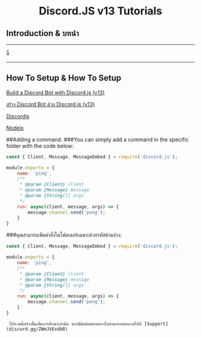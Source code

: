 <div align="center">
  <p>
    <h1>Discord.JS v13 Tutorials</h1>
  </p>
</div>

## Introduction & บทนำ

***
นี้
***
## How To Setup & How To Setup

[Build a Discord Bot with Discord.js (v13)](https://dev.to/hypening/build-a-discord-bot-with-discord-js-v13-14mj)

[สร้าง Discord Bot ด้วย Discord.js (v13)](https://dev.to/hypening/build-a-discord-bot-with-discord-js-v13-14mj)

[Discordjs](https://discord.js.org/#/)

[Nodejs](https://nodejs.org/en/)

##Adding a command.
###You can simply add a command in the specific folder with the code below:
```javascript
const { Client, Message, MessageEmbed } = require('discord.js');

module.exports = {
    name: 'ping',
    /** 
     * @param {Client} client 
     * @param {Message} message 
     * @param {String[]} args 
     */
    run: async(client, message, args) => {
        message.channel.send('pong');
    }
}
```
###คุณสามารถเพิ่มคำสั่งในโฟลเดอร์เฉพาะด้วยรหัสด้านล่าง: 

```javascript
const { Client, Message, MessageEmbed } = require('discord.js');

module.exports = {
    name: 'ping',
    /** 
     * @param {Client} client 
     * @param {Message} message 
     * @param {String[]} args 
     */
    run: async(client, message, args) => {
        message.channel.send('pong');
    }
}
```

```fix This project is created for educational purposes only. If there is any error, you can inquire at [Support](discord.gg/ZWmJVExdbR)
 โปรเจคนี้สร้างขึ้นเพื่อการศึกษาเท่านั้น หากมีข้อผิดพลาดทางใดสามารถสอบถามได้ที่ [Support](discord.gg/ZWmJVExdbR)
 ```

